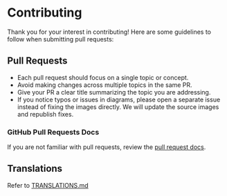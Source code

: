 Contributing
============

Thank you for your interest in contributing! Here are some guidelines to follow when submitting pull requests:

## Pull Requests

* Each pull request should focus on a single topic or concept.
* Avoid making changes across multiple topics in the same PR.
* Give your PR a clear title summarizing the topic you are addressing.
* If you notice typos or issues in diagrams, please open a separate issue instead of fixing the images directly. We will update the source images and republish fixes.

### GitHub Pull Requests Docs

If you are not familiar with pull requests, review the [pull request docs](https://help.github.com/articles/using-pull-requests/).

## Translations

Refer to [TRANSLATIONS.md](translations/TRANSLATIONS.md)
